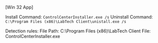 [Win 32 App]

Install Command: ```ControlCenterInstaller.exe /s```
Uninstall Command: ```C:\Program Files (x86)\LabTech Client\unistall.exe /s```

Detection rules: 
	File Path: C:\Program Files (x86)\LabTech Client
	File: ControlCenterInstaller.exe
